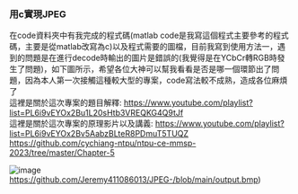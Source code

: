 ### 用c實現JPEG
在code資料夾中有我完成的程式碼(matlab code是我寫這個程式主要參考的程式碼，主要是從matlab改寫為c)以及程式需要的圖檔，目前我寫到使用方法一，遇到的問題是在進行decode時輸出的圖片是錯誤的(我覺得是在YCbCr轉RGB時發生了問題)，如下圖所示，希望各位大神可以幫我看看是否是哪一個環節出了問題，因為本人第一次接觸這種較大型的專案，code寫法較不成熟，造成各位麻煩了   
這裡是關於這次專案的題目解釋:
https://www.youtube.com/playlist?list=PL6i9vEYOx2Bu1L20sHtb3VREQKG4Q9tJf  
這裡是關於這次專案的原理影片以及講義:
https://www.youtube.com/playlist?list=PL6i9vEYOx2Bv5AabzBLteR8PDmuT5TUQZ  
https://github.com/cychiang-ntpu/ntpu-ce-mmsp-2023/tree/master/Chapter-5

![image](https://github.com/Jeremy411086013/JPEG-/blob/main/output.bmp)https://github.com/Jeremy411086013/JPEG-/blob/main/output.bmp)
